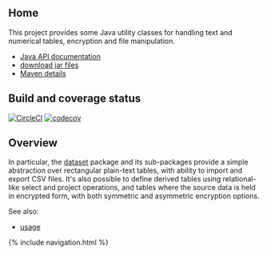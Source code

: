 ## Home

This project provides some Java utility classes for handling text and numerical tables, encryption and file manipulation.

* [Java API documentation](https://quicksilver.host.cs.st-andrews.ac.uk/apidocs/ciesvium/)
* [download jar files](https://quicksilver.host.cs.st-andrews.ac.uk/artifacts/ciesvium/)
* [Maven details](https://github.com/stacs-srg/ciesvium/blob/master/README.md)

## Build and coverage status

[![CircleCI](https://circleci.com/gh/stacs-srg/ciesvium.svg?style=svg)](https://circleci.com/gh/stacs-srg/ciesvium) [![codecov](https://codecov.io/gh/stacs-srg/ciesvium/branch/master/graph/badge.svg)](https://codecov.io/gh/stacs-srg/ciesvium)

## Overview

In particular, the [dataset](https://quicksilver.host.cs.st-andrews.ac.uk/apidocs/ciesvium/index.html?uk/ac/standrews/cs/util/dataset/package-summary.html) package and its sub-packages provide a simple abstraction over rectangular plain-text tables, with ability to import and export CSV files. It's also possible to define derived tables using relational-like select and project operations, and tables where the source data is held in encrypted form, with both symmetric and asymmetric encryption options.

See also:

* [usage](usage/)

{% include navigation.html %}
